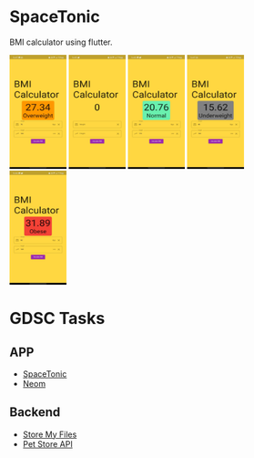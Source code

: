# SpaceTonic

BMI calculator using flutter.

<!-- ![ss1](assets/ss1.jpeg) -->
<img src="assets/ss1.jpeg" alt= “” width="100" height="200">
<img src="assets/ss2.jpeg" alt= “” width="100" height="200">
<img src="assets/ss3.jpeg" alt= “” width="100" height="200">
<img src="assets/ss4.jpeg" alt= “” width="100" height="200">
<img src="assets/ss5.jpeg" alt= “” width="100" height="200">

# GDSC Tasks

## APP

- [SpaceTonic](https://github.com/vinay-04/bmicalculator)
- [Neom](https://github.com/vinay-04/Neom)

## Backend

- [Store My Files](https://github.com/vinay-04/StoreMyFiles)
- [Pet Store API](https://github.com/vinay-04/Pet-Store-API)
